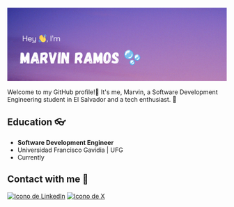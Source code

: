 ![cheese!](img/Header-Image.png)

Welcome to my GitHub profile!🍂
It's me, Marvin, a Software Development Engineering student in El Salvador and a tech enthusiast. 👀
## Education 👓
- **Software Development Engineer**
- Universidad Francisco Gavidia | UFG
- Currently
## Contact with me 🤝
[![Icono de LinkedIn](https://img.icons8.com/color/48/000000/linkedin.png)](https://www.linkedin.com/in/marvn-ramos/)
[![Icono de X](https://fontawesome.com/icons/x-twitter?f=brands&s=solid&sz=xs)](https://twitter.com/MarvnRamos)
<!--
**MarvnDev/MarvnDev** is a ✨ _special_ ✨ repository because its `README.md` (this file) appears on your GitHub profile.

Here are some ideas to get you started:

- 🔭 I’m currently working on ...
- 🌱 I’m currently learning ...
- 👯 I’m looking to collaborate on ...
- 🤔 I’m looking for help with ...
- 💬 Ask me about ...
- 📫 How to reach me: ...
- 😄 Pronouns: he/him
- ⚡ Fun fact: I am a Valorant player
-->
